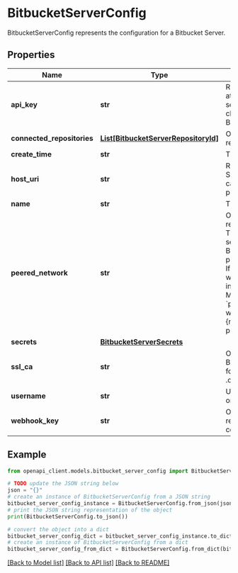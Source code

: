 # BitbucketServerConfig

BitbucketServerConfig represents the configuration for a Bitbucket Server.

## Properties

Name | Type | Description | Notes
------------ | ------------- | ------------- | -------------
**api_key** | **str** | Required. Immutable. API Key that will be attached to webhook. Once this field has been set, it cannot be changed. If you need to change it, please create another BitbucketServerConfig. | [optional] 
**connected_repositories** | [**List[BitbucketServerRepositoryId]**](BitbucketServerRepositoryId.md) | Output only. Connected Bitbucket Server repositories for this config. | [optional] [readonly] 
**create_time** | **str** | Time when the config was created. | [optional] 
**host_uri** | **str** | Required. Immutable. The URI of the Bitbucket Server host. Once this field has been set, it cannot be changed. If you need to change it, please create another BitbucketServerConfig. | [optional] 
**name** | **str** | The resource name for the config. | [optional] 
**peered_network** | **str** | Optional. The network to be used when reaching out to the Bitbucket Server instance. The VPC network must be enabled for private service connection. This should be set if the Bitbucket Server instance is hosted on-premises and not reachable by public internet. If this field is left empty, no network peering will occur and calls to the Bitbucket Server instance will be made over the public internet. Must be in the format &#x60;projects/{project}/global/networks/{network}&#x60;, where {project} is a project number or id and {network} is the name of a VPC network in the project. | [optional] 
**secrets** | [**BitbucketServerSecrets**](BitbucketServerSecrets.md) |  | [optional] 
**ssl_ca** | **str** | Optional. SSL certificate to use for requests to Bitbucket Server. The format should be PEM format but the extension can be one of .pem, .cer, or .crt. | [optional] 
**username** | **str** | Username of the account Cloud Build will use on Bitbucket Server. | [optional] 
**webhook_key** | **str** | Output only. UUID included in webhook requests. The UUID is used to look up the corresponding config. | [optional] [readonly] 

## Example

```python
from openapi_client.models.bitbucket_server_config import BitbucketServerConfig

# TODO update the JSON string below
json = "{}"
# create an instance of BitbucketServerConfig from a JSON string
bitbucket_server_config_instance = BitbucketServerConfig.from_json(json)
# print the JSON string representation of the object
print(BitbucketServerConfig.to_json())

# convert the object into a dict
bitbucket_server_config_dict = bitbucket_server_config_instance.to_dict()
# create an instance of BitbucketServerConfig from a dict
bitbucket_server_config_from_dict = BitbucketServerConfig.from_dict(bitbucket_server_config_dict)
```
[[Back to Model list]](../README.md#documentation-for-models) [[Back to API list]](../README.md#documentation-for-api-endpoints) [[Back to README]](../README.md)


